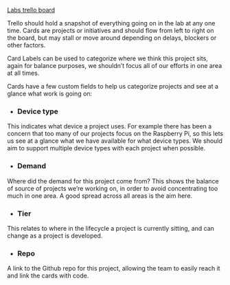[Labs trello board](https://trello.com/b/Xd2ykrMD/balenalabs)

Trello should hold a snapshot of everything going on in the lab at any one time. Cards are projects or initiatives and should flow from left to right on the board, but may stall or move around depending on delays, blockers or other factors.

Card Labels can be used to categorize where we think this project sits, again for balance purposes, we shouldn’t focus all of our efforts in one area at all times.

Cards have a few custom fields to help us categorize projects and see at a glance what work is going on:
* ### Device type
This indicates what device a project uses. For example there has been a concern that too many of our projects focus on the Raspberry Pi, so this lets us see at a glance what we have available for what device types. We should aim to support multiple device types with each project when possible.
* ### Demand
Where did the demand for this project come from? This shows the balance of source of projects we’re working on, in order to avoid concentrating too much in one area. A good spread across all areas is the aim here.
* ### Tier
This relates to where in the lifecycle a project is currently sitting, and can change as a project is developed. 
* ### Repo
A link to the Github repo for this project, allowing the team to easily reach it and link the cards with code.

